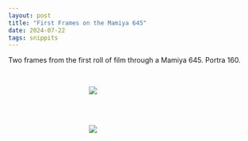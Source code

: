 ```yaml
---
layout: post
title: "First Frames on the Mamiya 645"
date: 2024-07-22
tags: snippits
---
```


Two frames from the first roll of film through a Mamiya 645. Portra 160.

<br>
<p align="center">
<img style="max-width: 1024px; margin: 0 0 0 -162px;" src="https://storage.googleapis.com/fkwang_blog_image_hosting/2024_07_21_645_test_roll/img1.jpg">
</p>
<br>

<br>
<p align="center">
<img style="max-width: 1024px; margin: 0 0 0 -162px;" src="https://storage.googleapis.com/fkwang_blog_image_hosting/2024_07_21_645_test_roll/img2.jpg">
</p>
<br>
